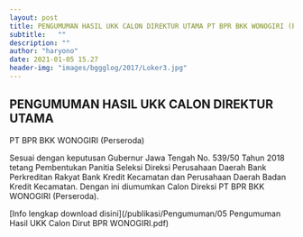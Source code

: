 ```yaml
---
layout: post
title: PENGUMUMAN HASIL UKK CALON DIREKTUR UTAMA PT BPR BKK WONOGIRI (Perseroda)
subtitle:   ""
description: ""
author: "haryono"
date: 2021-01-05 15.27
header-img: "images/bggglog/2017/Loker3.jpg"
---
```



## PENGUMUMAN HASIL UKK CALON DIREKTUR UTAMA 
PT BPR BKK WONOGIRI (Perseroda)

Sesuai dengan keputusan Gubernur Jawa Tengah No. 539/50 Tahun 2018 tetang Pembentukan Panitia Seleksi Direksi Perusahaan Daerah Bank Perkreditan Rakyat Bank
Kredit Kecamatan dan Perusahaan Daerah Badan Kredit Kecamatan. Dengan ini diumumkan Calon Direksi PT BPR BKK WONOGIRI (Perseroda).

[Info lengkap download disini](/publikasi/Pengumuman/05 Pengumuman Hasil UKK Calon Dirut BPR WONOGIRI.pdf)

